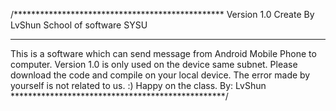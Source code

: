 /************************************************
Version 1.0 Create By LvShun
School of software SYSU
*************************************************
This is a software which can send message from Android
Mobile Phone to computer.
Version 1.0 is only used on the device same subnet.
Please download the code and compile on your local device.
The error made by yourself is not related to us. :)
Happy on the class.
                                            By: LvShun
*************************************************/